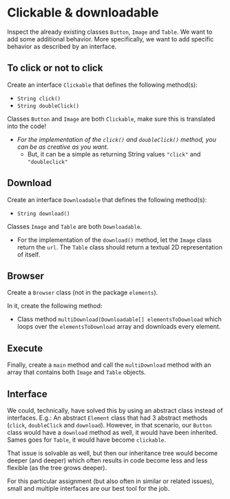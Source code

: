 # Clickable & downloadable

Inspect the already existing classes `Button`, `Image` and `Table`.
We want to add some additional behavior. More specifically, we want to add specific behavior as described by an interface.

## To click or not to click

Create an interface `Clickable` that defines the following method(s):
- `String click()`
- `String doubleClick()`

Classes `Button` and `Image` are both `Clickable`, make sure this is translated into the code!
- *For the implementation of the `click()` and `doubleClick()` method, you can be as creative as you want.*
    - But, it can be a simple as returning String values `"click"` and `"doubleclick"`

## Download

Create an interface `Downloadable` that defines the following method(s):
- `String download()`

Classes `Image` and `Table` are both `Downloadable`.
- For the implementation of the `download()` method, let the `Image` class return the `url`. The `Table` class should return a textual 2D representation of itself.

## Browser

Create a `Browser` class (not in the package `elements`).

In it, create the following method:
- Class method `multiDownload(Downloadable[] elementsToDownload` which loops over the `elementsToDownload` array and downloads every element.

## Execute

Finally, create a `main` method and call the `multiDownload` method with an array that contains both `Image` and `Table` objects.

## Interface

We could, technically, have solved this by using an abstract class instead of interfaces.
E.g.: An abstract `Element` class that had 3 abstract methods (`click`, `doubleClick` and `download`). However, in that scenario, 
our `Button` class would have a `download` method as well, it would have been inherited. Sames goes for `Table`, it would have become `clickable`.

That issue is solvable as well, but then our inheritance tree would become deeper (and deeper) which often results in code become less and less flexible (as the tree grows deeper).

For this particular assignment (but also often in similar or related issues), small and multiple interfaces are our best tool for the job.
